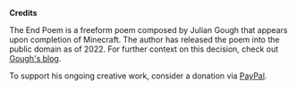 **Credits**

The End Poem is a freeform poem composed by Julian Gough that appears upon completion of Minecraft. The author has released the poem into the public domain as of 2022. For further context on this decision, check out [Gough's blog](https://theeggandtherock.substack.com/p/i-wrote-a-story-for-a-friend).

To support his ongoing creative work, consider a donation via [PayPal](https://www.paypal.com/donate/?hosted_button_id=525T2WCA24268).
